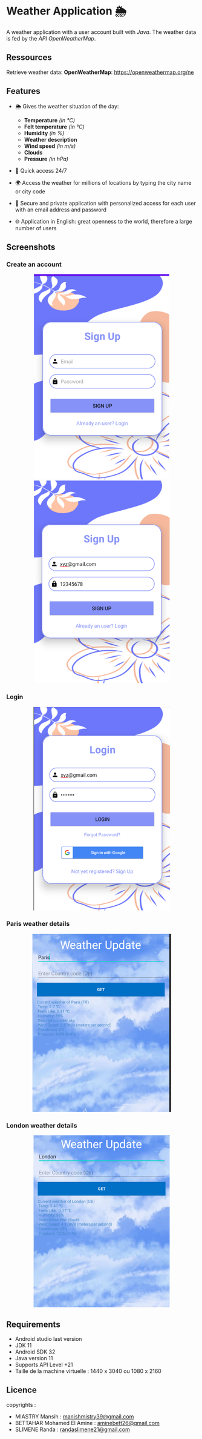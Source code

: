 

# Weather Application 🌦️

A weather application with a user account built with *Java*. The weather data is fed by the *API OpenWeatherMap*.

## Ressources 
Retrieve weather data:
**OpenWeatherMap**: https://openweathermap.org/ne 
## Features

- 🌦 Gives the weather situation of the day:
    - **Temperature** *(in °C)* 
    - **Felt temperature** *(in °C)*
    - **Humidity** *(in %)*
    - **Weather description** 
    - **Wind speed** *(in m/s)*
    - **Clouds** 
    - **Pressure** *(in hPa)*

- 📅 Quick access 24/7

- 🌍 Access the weather for millions of locations by typing the city name or city code

- 🛑 Secure and private application with personalized access for each user with an email address and password

- 🌐 Application in English: great openness to the world, therefore a large number of users

## Screenshots 
<h3>Create an account</h3>
<p align="center">
    <img  src="https://github.com/ManOfMistry13/WheatherApplication/blob/master/Screenshot%20Sign%20up%201.png">
    <img  src="https://github.com/ManOfMistry13/WheatherApplication/blob/master/Screenshot%20Sign%20up%202.png">
 </p>
 
 
<h3>Login</h3>
<p align="center">
    <img  src="https://github.com/ManOfMistry13/WheatherApplication/blob/master/Screenshot%20Login.png">
</p>

<h3>Paris weather details</h3>
<p align="center">
    <img  src="https://github.com/ManOfMistry13/WheatherApplication/blob/master/Screenshot%20Paris%20weather.png">
 </p>
 
 <h3>London weather details</h3>
<p align="center">
    <img  src="https://github.com/ManOfMistry13/WheatherApplication/blob/master/Screenshot%20London%20weather.png">
  
 </p>




## Requirements
* Android studio last version
* JDK 11
* Android SDK 32
* Java version 11
* Supports API Level +21
* Taille de la machine virtuelle : 1440 x 3040 ou 1080 x 2160


## Licence
copyrights : 
- MIASTRY Mansih : manishmistry39@gmail.com
- BETTAHAR Mohamed El Amine : aminebett26@gmail.com
- SLIMENE Randa : randaslimene21@gmail.com
